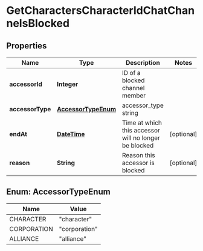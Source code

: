 
# GetCharactersCharacterIdChatChannelsBlocked

## Properties
Name | Type | Description | Notes
------------ | ------------- | ------------- | -------------
**accessorId** | **Integer** | ID of a blocked channel member | 
**accessorType** | [**AccessorTypeEnum**](#AccessorTypeEnum) | accessor_type string | 
**endAt** | [**DateTime**](DateTime.md) | Time at which this accessor will no longer be blocked |  [optional]
**reason** | **String** | Reason this accessor is blocked |  [optional]


<a name="AccessorTypeEnum"></a>
## Enum: AccessorTypeEnum
Name | Value
---- | -----
CHARACTER | &quot;character&quot;
CORPORATION | &quot;corporation&quot;
ALLIANCE | &quot;alliance&quot;



